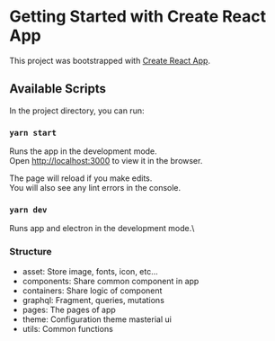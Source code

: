 # Getting Started with Create React App

This project was bootstrapped with [Create React App](https://github.com/facebook/create-react-app).

## Available Scripts

In the project directory, you can run:

### `yarn start`

Runs the app in the development mode.\
Open [http://localhost:3000](http://localhost:3000) to view it in the browser.

The page will reload if you make edits.\
You will also see any lint errors in the console.

### `yarn dev`

Runs app and electron in the development mode.\

### Structure

- asset: Store image, fonts, icon, etc...
- components: Share common component in app
- containers: Share logic of component
- graphql: Fragment, queries, mutations
- pages: The pages of app
- theme: Configuration theme masterial ui
- utils: Common functions